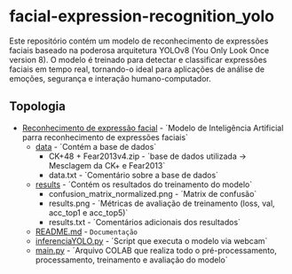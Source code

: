 # facial-expression-recognition_yolo
Este repositório contém um modelo de reconhecimento de expressões faciais baseado na poderosa arquitetura YOLOv8 (You Only Look Once version 8). O modelo é treinado para detectar e classificar expressões faciais em tempo real, tornando-o ideal para aplicações de análise de emoções, segurança e interação humano-computador.

## Topologia

- [Reconhecimento de expressão facial](https://github.com/LyanhVini/facial-expression-recognition_yolo/) - ´Modelo de Inteligência Artificial parra reconhecimento de expressões faciais`
  - [data](https://github.com/LyanhVini/facial-expression-recognition_yolo/tree/main/data) - ´Contém a base de dados`
    - CK+48 + Fear2013v4.zip - ´base de dados utilizada -> Mesclagem da CK+ e Fear2013`
    - data.txt - ´Comentário sobre a base de dados`
  - [results](https://github.com/LyanhVini/facial-expression-recognition_yolo/tree/main/results) - ´Contém os resultados do treinamento do modelo`
    - confusion_matrix_normalized.png - ´Matrix de confusão`
    - results.png - ´Métricas de avaliação de treinamento (loss, val, acc_top1 e acc_top5)`
    - results.txt  - ´Comentários adicionais dos resultados`
  - [README.md](https://github.com/LyanhVini/facial-expression-recognition_yolo/blob/main/README.md) - `Documentação`
  - [inferenciaYOLO.py](https://github.com/LyanhVini/facial-expression-recognition_yolo/blob/main/inferenciaYOLO.py) - ´Script que executa o modelo via webcam`
  - [main.py](https://github.com/LyanhVini/facial-expression-recognition_yolo/blob/main/main.ipynb) - ´Arquivo COLAB que realiza todo o pré-processamento, processamento, treinamento e avaliação do modelo`
